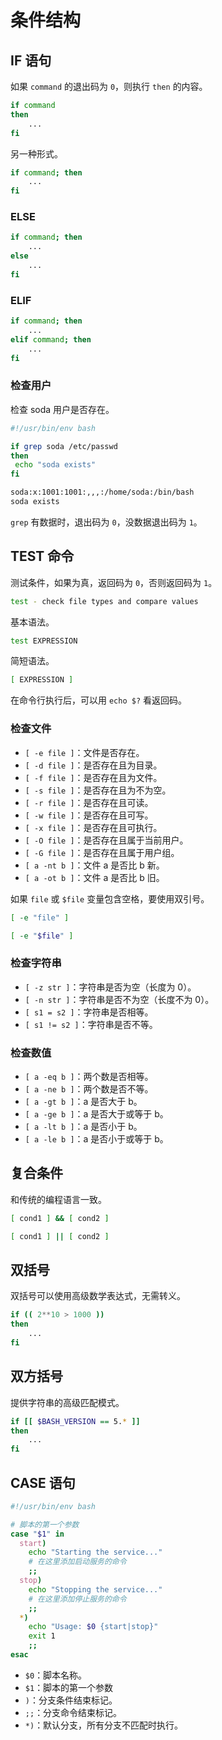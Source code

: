# 条件结构

## IF 语句

如果 `command` 的退出码为 `0`，则执行 `then` 的内容。

```bash
if command
then
    ...
fi
```

另一种形式。

```bash
if command; then
    ...
fi
```

### ELSE

```bash
if command; then
    ...
else
    ...
fi
```

### ELIF

```bash
if command; then
    ...
elif command; then
    ...
fi
```

### 检查用户

检查 soda 用户是否存在。

```bash
#!/usr/bin/env bash

if grep soda /etc/passwd
then
 echo "soda exists"
fi
```

```bash
soda:x:1001:1001:,,,:/home/soda:/bin/bash
soda exists
```

`grep` 有数据时，退出码为 `0`，没数据退出码为 `1`。

## TEST 命令

测试条件，如果为真，返回码为 `0`，否则返回码为 `1`。

```bash
test - check file types and compare values
```

基本语法。

```bash
test EXPRESSION
```

简短语法。

```bash
[ EXPRESSION ]
```

在命令行执行后，可以用 `echo $?` 看返回码。

### 检查文件

* `[ -e file ]`：文件是否存在。
* `[ -d file ]`：是否存在且为目录。
* `[ -f file ]`：是否存在且为文件。
* `[ -s file ]`：是否存在且为不为空。
* `[ -r file ]`：是否存在且可读。
* `[ -w file ]`：是否存在且可写。
* `[ -x file ]`：是否存在且可执行。
* `[ -O file ]`：是否存在且属于当前用户。
* `[ -G file ]`：是否存在且属于用户组。
* `[ a -nt b ]`：文件 a 是否比 b 新。
* `[ a -ot b ]`：文件 a 是否比 b 旧。

如果 `file` 或 `$file` 变量包含空格，要使用双引号。

```bash
[ -e "file" ]
```

```bash
[ -e "$file" ]
```

### 检查字符串

* `[ -z str ]`：字符串是否为空（长度为 0）。
* `[ -n str ]`：字符串是否不为空（长度不为 0）。
* `[ s1 = s2 ]`：字符串是否相等。
* `[ s1 != s2 ]`：字符串是否不等。

### 检查数值

* `[ a -eq b ]`：两个数是否相等。
* `[ a -ne b ]`：两个数是否不等。
* `[ a -gt b ]`：a 是否大于 b。
* `[ a -ge b ]`：a 是否大于或等于 b。
* `[ a -lt b ]`：a 是否小于 b。
* `[ a -le b ]`：a 是否小于或等于 b。

## 复合条件

和传统的编程语言一致。

```bash
[ cond1 ] && [ cond2 ]
```

```bash
[ cond1 ] || [ cond2 ]
```

## 双括号

双括号可以使用高级数学表达式，无需转义。

```bash
if (( 2**10 > 1000 ))
then
    ...
fi
```

## 双方括号

提供字符串的高级匹配模式。

```bash
if [[ $BASH_VERSION == 5.* ]]
then
    ...
fi
```

## CASE 语句

```bash
#!/usr/bin/env bash

# 脚本的第一个参数
case "$1" in
  start)
    echo "Starting the service..."
    # 在这里添加启动服务的命令
    ;;
  stop)
    echo "Stopping the service..."
    # 在这里添加停止服务的命令
    ;;
  *)
    echo "Usage: $0 {start|stop}"
    exit 1
    ;;
esac
```

* `$0`：脚本名称。
* `$1`：脚本的第一个参数
* `)`：分支条件结束标记。
* `;;`：分支命令结束标记。
* `*)`：默认分支，所有分支不匹配时执行。
